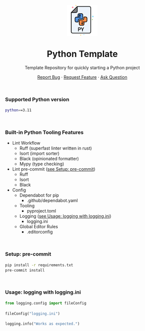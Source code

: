 <div align="center">
    <img height=100 src="https://github.com/seyLu/python-template/blob/main/static/icons/python.png" alt="Python Template Icon">
    <h1>Python Template</h1>
    <p>Template Repository for quickly starting a Python project</p>
    <p>
        <a href="https://github.com/seyLu/python-template/issues/new">Report Bug</a>
        ·
        <a href="https://github.com/seyLu/python-template/issues/new">Request Feature</a>
        ·
        <a href="https://github.com/seyLu/python-template/discussions">Ask Question</a>
    </p>
</div>

<br>

### Supported Python version

```bash
python==3.11
```

<br>

### Built-in Python Tooling Features

- Lint Workflow
    * Ruff (superfast linter written in rust)
    * Isort (import sorter)
    * Black (opinionated formatter)
    * Mypy (type checking)
- Lint pre-commit ([see Setup: pre-commit](#setup-pre-commit))
    * Ruff
    * Isort
    * Black
- Config
    * Dependabot for pip
        - .github/dependabot.yaml
    * Tooling
        - pyproject.toml
    * Logging ([see Usage: logging with logging.ini](#usage-logging-ini))
        - logging.ini
    * Global Editor Rules
        - .editorconfig

<br>
<div id="#setup-pre-commit"></div>

### Setup: pre-commit

```bash
pip install -r requirements.txt
pre-commit install
```

<br>
<div id="#usage-logging-ini"></div>

### Usage: logging with logging.ini

```python
from logging.config import fileConfig

fileConfig("logging.ini")

logging.info("Works as expected.")
```
